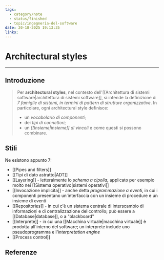 ```yaml
---
tags:
  - category/note
  - status/finished
  - topic/ingegneria-del-software
date: 20-10-2025 19:13:35
links:
---
```

# Architectural styles
---
## Introduzione
> Per **architectural styles**, nel contesto dell'[[Architettura di sistemi software|architettura di sistemi software]], si intende la definizione di _7 famiglie di sistemi, in termini di pattern di strutture organizzative_. In particolare, ogni architectural style definisce:
> - un _vocabolario di componenti_;
> - dei _tipi di connettori_;
> - un _[[Insieme|insieme]] di vincoli_ e come questi si possono combinare.

## Stili
Ne esistono appunto 7:
- [[Pipes and filters]]
- [[Tipi di dato astratto|ADT]]
- [[Layering]] - letteralmente lo _schema a cipolla_, applicato per esempio molto nei [[Sistema operativo|sistemi operativi]]
- [[Invocazione implicita]] - anche detta _programmazione a eventi_, in cui i componenti presentano un'interfaccia con un insieme di procedure e un insieme di eventi
- [[Repositories]] - in cui c'è un sistema centrale di interscambio di informazioni e di centralizzazione del controllo; può essere a [[Database|database]], o a "blackboard"
- [[Interprete]] - in cui una [[Macchina virtuale|macchina virtuale]] è prodotta all'interno del software; un interprete include uno pseudoprogramma e l'_interpretation engine_
- [[Process control]]

## Referenze